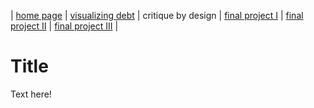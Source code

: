 | [home page](README) | [visualizing debt](visualizing-government-debt) | critique by design | [final project I](final-project-part-one) | [final project II](final-project-part-two) | [final project III](final-project-part-three) |

# Title
Text here!
